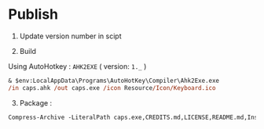 # Publish

1. Update version number in scipt  

2. Build
 
 Using AutoHotkey : `AHK2EXE` ( version: `1._` )

 ```ps
 & $env:LocalAppData\Programs\AutoHotKey\Compiler\Ahk2Exe.exe
 /in caps.ahk /out caps.exe /icon Resource/Icon/Keyboard.ico
 ```

3. Package :

```ps
Compress-Archive -LiteralPath caps.exe,CREDITS.md,LICENSE,README.md,Install.md,Resource/Keyboard-map-TKS.svg -DestinationPath Caps-0.5.zip
```
 